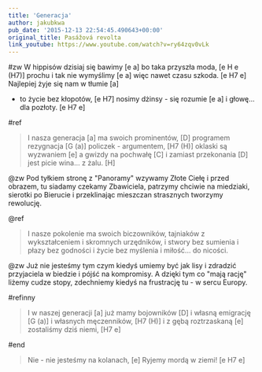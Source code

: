 ```yaml
---
title: 'Generacja'
author: jakubkwa
pub_date: '2015-12-13 22:54:45.490643+00:00'
original_title: Pasážová revolta
link_youtube: https://www.youtube.com/watch?v=ry64zqv0vLk
---
```


#zw
W hippisów dzisiaj się bawimy [e a]
bo taka przyszła moda, [e H e (H7)]
prochu i tak nie wymyślimy [e a]
więc nawet czasu szkoda. [e H7 e]
Najlepiej żyje się nam w tłumie [a]
- to życie bez kłopotów, [e H7]
nosimy dżinsy - się rozumie [e a]
i głowę... dla pozłoty. [e H7 e]

#ref
>I nasza generacja [a]
>ma swoich prominentów, [D]
>programem rezygnacja [G (a)]
>policzek - argumentem, [H7 (H)]
>oklaski są wyzwaniem [e]
>a gwizdy na pochwałę [C]
>i zamiast przekonania [D]
>jest picie wina... z żalu. [H]

@zw
Pod tyłkiem stronę z "Panoramy"
wzywamy Złote Ciełę
i przed obrazem, tu siadamy
czekamy Zbawiciela,
patrzymy chciwie na miedziaki,
sierotki po Bierucie
i przeklinając mieszczan strasznych
tworzymy rewolucję.

@ref
>I nasze pokolenie
>ma swoich biczowników,
>tajniaków z wykształceniem
>i skromnych urzędników,
>i stwory bez sumienia
>i płazy bez godności
>i życie bez myślenia
>i miłość... do nicości.

@zw
Już nie jesteśmy tym czym kiedyś
umiemy być jak lisy
i zdradzić przyjaciela w biedzie
i pójść na kompromisy.
A dzięki tym co "mają rację"
liżemy cudze stopy,
zdechniemy kiedyś na frustrację
tu - w sercu Europy.

#refinny
>I w naszej generacji [a]
>już mamy bojowników [D]
>i własną emigrację [G (a)]
>i własnych męczenników, [H7 (H)]
>i z gębą roztrzaskaną [e]
>zostaliśmy dziś niemi, [H7 e]

#end
>Nie - nie jesteśmy na kolanach, [e]
>Ryjemy mordą w ziemi! [e H7 e]